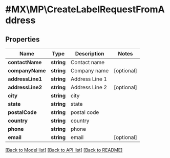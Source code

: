 # #MX\MP\CreateLabelRequestFromAddress

## Properties

Name | Type | Description | Notes
------------ | ------------- | ------------- | -------------
**contactName** | **string** | Contact name |
**companyName** | **string** | Company name | [optional]
**addressLine1** | **string** | Address Line 1 |
**addressLine2** | **string** | Address Line 2 | [optional]
**city** | **string** | city |
**state** | **string** | state |
**postalCode** | **string** | postal code |
**country** | **string** | country |
**phone** | **string** | phone |
**email** | **string** | email | [optional]


[[Back to Model list]](../) [[Back to API list]](../../Api/MX/MP) [[Back to README]](../../README.md)
